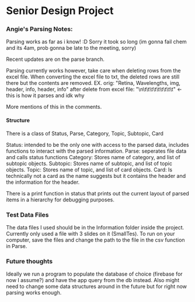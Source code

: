 # Senior Design Project 

### Angie's Parsing Notes:
Parsing works as far as i know! :D Sorry it took so long (im gonna fail chem and its 4am, 
prob gonna be late to the meeting, sorry)

Recent updates are on the parse branch. 

Parsing currently works however, take care when deleting rows from the excel file.
When converting the excel file to txt, the deleted rows are still there but the contents 
are removed. 
EX. orig: "Retina, Wavelengths, img, header, info, header, info"
		after delete from excel file: "\n\t\t\t\t\t\t\t\t\t" <- this is how it parses and idk why

More mentions of this in the comments. 

#### Structure
There is a class of Status, Parse, Category, Topic, Subtopic, Card

Status: intended to be the only one with access to the parsed data, includes functions 
				to interact with the parsed information.
Parse: seperates file data and calls status functions
Category: Stores name of category, and list of subtopic objects.
Subtopic: Stores name of subtopic, and list of topic objects.
Topic: Stores name of topic, and list of card objects.
Card: Is technically not a card as the name suggests but it contains the header and the
			information for the header. 

There is a print function in status that prints out the current layout of parsed
items in a hierarchy for debugging purposes. 

### Test Data Files
The data files I used should be in the Information folder inside the project. Currently only
used a file with 3 slides on it (SmallTes).
To run on your computer, save the files and change the path to the file in the csv function 
in Parse.   


### Future thoughts
Ideally we run a program to populate the database of choice (firebase for now I assume?) 
and have the app query from the db instead. Also might need to change some data structures 
around in the future but for right now parsing works enough.



